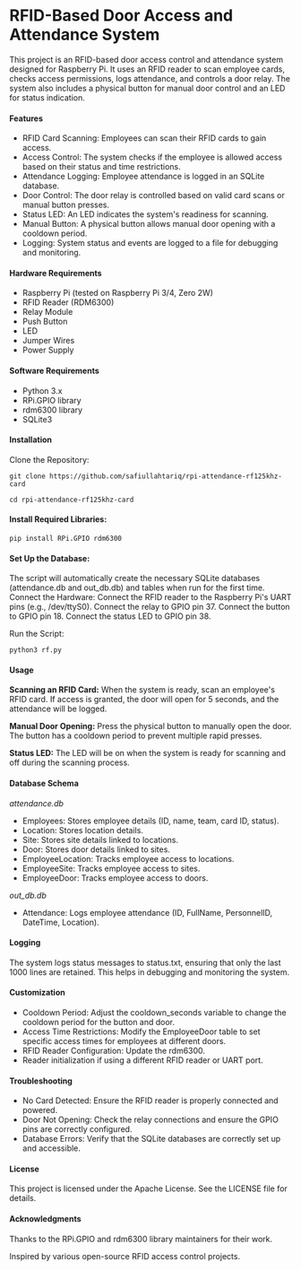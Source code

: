 # RFID-Based Door Access and Attendance System

This project is an RFID-based door access control and attendance system designed for Raspberry Pi. It uses an RFID reader to scan employee cards, checks access permissions, logs attendance, and controls a door relay. The system also includes a physical button for manual door control and an LED for status indication.

#### Features
* RFID Card Scanning: Employees can scan their RFID cards to gain access.
* Access Control: The system checks if the employee is allowed access based on their status and time restrictions.
* Attendance Logging: Employee attendance is logged in an SQLite database.
* Door Control: The door relay is controlled based on valid card scans or manual button presses.
* Status LED: An LED indicates the system's readiness for scanning.
* Manual Button: A physical button allows manual door opening with a cooldown period.
* Logging: System status and events are logged to a file for debugging and monitoring.

#### Hardware Requirements
* Raspberry Pi (tested on Raspberry Pi 3/4, Zero 2W)
* RFID Reader (RDM6300)
* Relay Module
* Push Button
* LED
* Jumper Wires
* Power Supply

#### Software Requirements
* Python 3.x
* RPi.GPIO library
* rdm6300 library
* SQLite3


#### Installation
Clone the Repository:

```
git clone https://github.com/safiullahtariq/rpi-attendance-rf125khz-card
```
```
cd rpi-attendance-rf125khz-card
```

#### Install Required Libraries:

```
pip install RPi.GPIO rdm6300
```

#### Set Up the Database:

The script will automatically create the necessary SQLite databases (attendance.db and out_db.db) and tables when run for the first time.
Connect the Hardware:
Connect the RFID reader to the Raspberry Pi's UART pins (e.g., /dev/ttyS0).
Connect the relay to GPIO pin 37.
Connect the button to GPIO pin 18.
Connect the status LED to GPIO pin 38.

Run the Script:

```
python3 rf.py
```
#### Usage

**Scanning an RFID Card:** When the system is ready, scan an employee's RFID card. If access is granted, the door will open for 5 seconds, and the attendance will be logged.

**Manual Door Opening:** Press the physical button to manually open the door. The button has a cooldown period to prevent multiple rapid presses.

**Status LED:** The LED will be on when the system is ready for scanning and off during the scanning process.

#### Database Schema
*attendance.db*
* Employees: Stores employee details (ID, name, team, card ID, status).
* Location: Stores location details.
* Site: Stores site details linked to locations.
* Door: Stores door details linked to sites.
* EmployeeLocation: Tracks employee access to locations.
* EmployeeSite: Tracks employee access to sites.
* EmployeeDoor: Tracks employee access to doors.

*out_db.db*
* Attendance: Logs employee attendance (ID, FullName, PersonnelID, DateTime, Location).

#### Logging
The system logs status messages to status.txt, ensuring that only the last 1000 lines are retained. This helps in debugging and monitoring the system.

#### Customization
* Cooldown Period: Adjust the cooldown_seconds variable to change the cooldown period for the button and door.
* Access Time Restrictions: Modify the EmployeeDoor table to set specific access times for employees at different doors.
* RFID Reader Configuration: Update the rdm6300.
* Reader initialization if using a different RFID reader or UART port.

#### Troubleshooting
* No Card Detected: Ensure the RFID reader is properly connected and powered.
* Door Not Opening: Check the relay connections and ensure the GPIO pins are correctly configured.
* Database Errors: Verify that the SQLite databases are correctly set up and accessible.

#### License
This project is licensed under the Apache License. See the LICENSE file for details.

#### Acknowledgments
Thanks to the RPi.GPIO and rdm6300 library maintainers for their work.

Inspired by various open-source RFID access control projects.
